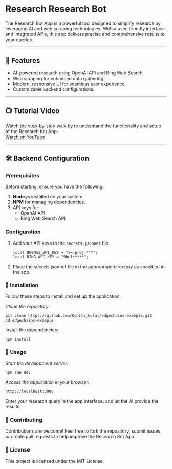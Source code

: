 # Research Research Bot

The Research Bot App is a powerful tool designed to simplify research by leveraging AI and web scraping technologies. With a user-friendly interface and integrated APIs, this app delivers precise and comprehensive results to your queries.

---

## 🌟 Features

- AI-powered research using OpenAI API and Bing Web Search.
- Web scraping for enhanced data gathering.
- Modern, responsive UI for seamless user experience.
- Customizable backend configurations.

---

## 📺 Tutorial Video

Watch the step-by-step walk by to understand the functionality and setup of the Research bot App:  
[Watch on YouTube](https://youtu.be/FMaWWxre84E)

---

## 🛠 Backend Configuration

### Prerequisites

Before starting, ensure you have the following:  
1. **Node.js** installed on your system.  
2. **NPM** for managing dependencies.  
3. API keys for:  
   - OpenAI API  
   - Bing Web Search API  

### Configuration

1. Add your API keys to the `secrets.jsonnet` file.  

   ```jsonnet
   local OPENAI_API_KEY = "sk-proj-***";
   local BING_API_KEY = "9be1*****";
    ```

2. Place the secrets.jsonnet file in the appropriate directory as specified in the app.

### 🚀 Installation

Follow these steps to install and set up the application:

*Clone the repository:*


```
git clone https://github.com/Kshitijkulal/edgechains-example.git
cd edgechains-example

```

Install the dependencies:

```
npm install

```

### 📖 Usage

*Start the development server:*


```
npm run dev
```
*Access the application in your browser:*


```http://localhost:3000```

Enter your research query in the app interface, and let the AI provide the results.

### 🤝 Contributing

Contributions are welcome! Feel free to fork the repository, submit issues, or create pull requests to help improve the Research Bot App.

### 📜 License
This project is licensed under the MIT License.